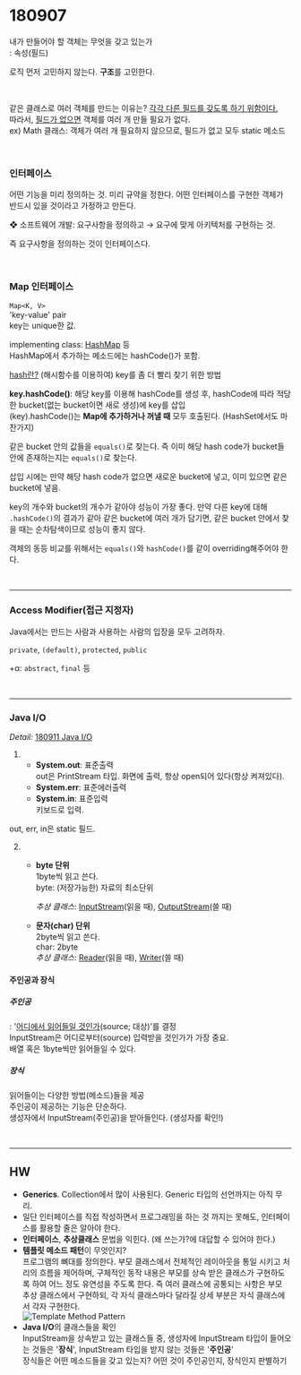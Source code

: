# 180907

내가 만들어야 할 객체는 무엇을 갖고 있는가  
: 속성(필드)

로직 먼저 고민하지 않는다. **구조**를 고민한다.

<br>

같은 클래스로 여러 객체를 만드는 이유는? <u>각각 다른 필드를 갖도록 하기 위함이다.</u>  
따라서, <u>필드가 없으면</u> 객체를 여러 개 만들 필요가 없다.  
ex) Math 클래스: 객체가 여러 개 필요하지 않으므로, 필드가 없고 모두 static 메소드

<br>

### 인터페이스

어떤 기능을 미리 정의하는 것. 미리 규약을 정한다. 어떤 인터페이스를 구현한 객체가 반드시 있을 것이라고 가정하고 만든다.

❖ 소프트웨어 개발: 요구사항을 정의하고 → 요구에 맞게 아키텍처를 구현하는 것.

즉 요구사항을 정의하는 것이 인터페이스다.

<br>

### Map 인터페이스

`Map<K, V>`  
'key-value' pair  
key는 unique한 값.

implementing class: <u>HashMap</u> 등  
HashMap에서 추가하는 메소드에는 hashCode()가 포함.

<u>hash란?</u> (해시함수를 이용하여) key를 좀 더 빨리 찾기 위한 방법

**key.hashCode()**: 해당 key를 이용해 hashCode를 생성 후, hashCode에 따라 적당한 bucket(없는 bucket이면 새로 생성)에 key를 삽입  
(key).hashCode()는 **Map에 추가하거나 꺼낼 때** 모두 호출된다. (HashSet에서도 마찬가지)

같은 bucket 안의 값들을 `equals()`로 찾는다. 즉 이미 해당 hash code가 bucket들 안에 존재하는지는 `equals()`로 찾는다.

삽입 시에는 만약 해당 hash code가 없으면 새로운 bucket에 넣고, 이미 있으면 같은 bucket에 넣음.  

key의 개수와 bucket의 개수가 같아야 성능이 가장 좋다. 만약 다른 key에 대해 `.hashCode()`의 결과가 같아 같은 bucket에 여러 개가 담기면, 같은 bucket 안에서 찾을 때는 순차탐색이므로 성능이 좋지 않다.

객체의 동등 비교를 위해서는 `equals()`와 `hashCode()`를 같이 overriding해주어야 한다.

<br>

---

### Access Modifier(접근 지정자)

Java에서는 만드는 사람과 사용하는 사람의 입장을 모두 고려하자.

`private`, `(default)`, `protected`, `public`

+α: `abstract`, `final` 등

<br>

---

### Java I/O

*Detail:* [180911 Java I/O](https://github.com/gyumin-kim/jwpm-2/blob/master/daily/180911.md#java-io)

1. - **System.out**: 표준출력  
     out은 PrintStream 타입. 화면에 출력, 항상 open되어 있다(항상 켜져있다).
   - **System.err**: 표준에러출력
   - **System.in**: 표준입력  
     키보드로 입력.

out, err, in은 static 필드.

2. - **byte 단위**  
     1byte씩 읽고 쓴다.  
     byte: (저장가능한) 자료의 최소단위  

     *추상 클래스*: <u>InputStream</u>(읽을 때), <u>OutputStream</u>(쓸 때)

   - **문자(char) 단위**  
     2byte씩 읽고 쓴다.  
     char: 2byte  
     *추상 클래스*: <u>Reader</u>(읽을 때), <u>Writer</u>(쓸 때)

#### 주인공과 장식

##### 주인공

: '<u>어디에서 읽어들일 것인가</u>(source; 대상)'를 결정  
InputStream은 어디로부터(source) 입력받을 것인가가 가장 중요.  
배열 혹은 1byte씩만 읽어들일 수 있다.

##### 장식

읽어들이는 다양한 방법(메소드)들을 제공  
주인공이 제공하는 기능은 단순하다.  
생성자에서 InputStream(주인공)을 받아들인다. (생성자를 확인!)

<br>

---

## HW

- **Generics**. Collection에서 많이 사용된다. Generic 타입의 선언까지는 아직 무리.
- 일단 인터페이스를 직접 작성하면서 프로그래밍을 하는 것 까지는 못해도, 인터페이스를 활용할 줄은 알아야 한다.
- **인터페이스**, **추상클래스** 문법을 익힌다. (왜 쓰는가?에 대답할 수 있어야 한다.)
- **템플릿 메소드 패턴**이 무엇인지?  
  프로그램의 뼈대를 정의한다. 부모 클래스에서 전체적인 레이아웃을 통일 시키고 처리의 흐름을 제어하며, 구체적인 동작 내용은 부모를 상속 받은 클래스가 구현하도록 하여  어느 정도 유연성을 주도록 한다. 즉 여러 클래스에 공통되는 사항은 부모 추상 클래스에서 구현하되, 각 자식 클래스마다 달라질 상세 부분은 자식 클래스에서 각자 구현한다.  
  ![Template Method Pattern](https://upload.wikimedia.org/wikipedia/commons/2/2a/W3sDesign_Template_Method_Design_Pattern_UML.jpg)
- **Java I/O**의 클래스들을 확인  
  InputStream을 상속받고 있는 클래스들 중, 생성자에 InputStream 타입이 들어오는 것들은 '**장식**', InputStream 타입을 받지 않는 것들은 '**주인공**'  
  장식들은 어떤 메소드들을 갖고 있는지? 어떤 것이 주인공인지, 장식인지 판별하기